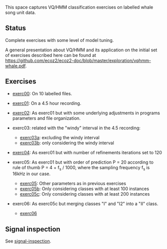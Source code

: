 This space captures VQ/HMM classification exercises
on labelled whale song unit data.

## Status

Complete exercises with some level of model tuning.

A general presentation about VQ/HMM and its application on the
initial set of exercises described here can be found at
https://github.com/ecoz2/ecoz2-doc/blob/master/exploration/vqhmm-whale.pdf.

## Exercises

- [exerc00](exerc00): On 10 labelled files.

- [exerc01](exerc01): On a 4.5 hour recording.

- [exerc02](exerc02): As exerc01 but with some underlying adjustments in
  programs parameters and file organization.

- exerc03: related with the "windy" interval in the 4.5 recording:

  - [exerc03a](exerc03a): excluding the windy interval
  - [exerc03b](exerc03b): only considering the windy interval

- [exerc04](exerc04): As exerc01 but with number of refinements iterations
  set to 120

- exerc05: As exerc01 but with order of prediction P = 20
  according to rule of thumb P = 4 + f<sub>s</sub> / 1000,
  where the sampling frequency f<sub>s</sub> is 16kHz in our case.

  - [exerc05](exerc05a): Other parameters as in previous exercises
  - [exerc05b](exerc05b): Only considering classes with at least 100 instances
  - [exerc05c](exerc05c): Only considering classes with at least 200 instances

- exerc06: As exerc05c but merging classes "I" and "I2" into a "II" class.
  - [exerc06](exerc06)

## Signal inspection

See [signal-inspection](signal-inspection).
